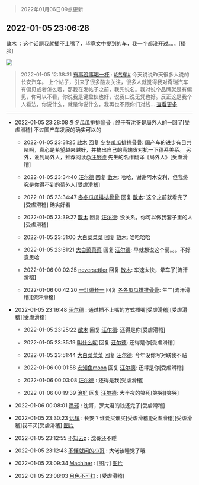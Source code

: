 > 2022年01月06日09点更新
<link rel="stylesheet" href="https://cdn.jsdelivr.net/gh/taotie6/sampleJSON@main/css/photo_show.css">
<meta name="referrer" content="no-referrer" />


 ## 2022-01-05 23:06:28 

 [㪚木](https://www.coolapk.com/feed/32624162?shareKey=YTFjMmYxNzA0YWVjNjFkNWMxMTU~) ：这个话题我就插不上嘴了，毕竟文中提到的车，我一个都没开过。。。[捂脸] 

<div class="album">
<img class="img-item" src="http://image.coolapk.com/feed/2019/0328/10/1097886_1553739796_8922@300x158.gif" />
</div>

> 2022-01-05 12:38:31 
> [有事没事喝一杯](https://www.coolapk.com/feed/32609826?shareKey=MzA4ZTRiYmY5NGUyNjFkNWMxMTU~) : <a class="feed-link-tag" href="/t/汽车?type=0">#汽车#</a> 今天说说昨天很多人说的长安汽车。 上个帖子，引来了很多酷友关注，很多人就觉得我对奇瑞汽车有偏见或者怎么着，那我在发帖子之前，我先说名。我对说个品牌就是有偏见，你可以不看，你说我是键盘侠也好，说我口说无凭也好。反正这是我个人看法，你说什么，就是你说什么，我再也不跟你们对线... <a href="">查看更多</a> 

 ------- 

- 2022-01-05 23:28:08 [冬冬瓜瓜排排骨骨](uid=3463204) : 终于有沈哥是局外人的一回了[受虐滑稽]    不过国产车发展的确实可以的 

    - 2022-01-05 23:31:25 [㪚木](uid=1081091) 回复 [冬冬瓜瓜排排骨骨](uid=3463204): 国产车的进步有目共睹啊，真心是希望越来越好，并搞出自己的高端货对抗一下德系美系。
另外，说到局外人，推荐阅读<a class="feed-link-uname" href="/u/汪尔德">@汪尔德</a> 先生的名作翻译《局外人》[受虐滑稽] 

    - 2022-01-05 23:34:40 [汪尔德](uid=1595236) 回复 [㪚木](uid=1081091): 哈哈，谢谢阿木安利，但我终究是你得不到的菊外人[受虐滑稽] 

    - 2022-01-05 23:34:47 [冬冬瓜瓜排排骨骨](uid=3463204) 回复 [㪚木](uid=1081091): 这个之前就看完了[受虐滑稽]  确实好看 

    - 2022-01-05 23:39:27 [㪚木](uid=1081091) 回复 [汪尔德](uid=1595236): 没关系，你可以做我套子里的人[受虐滑稽] 

    - 2022-01-05 23:51:00 [大白菜菜菜](uid=2081020) 回复 [㪚木](uid=1081091): 哈哈哈哈 

    - 2022-01-05 23:51:21 [大白菜菜菜](uid=2081020) 回复 [汪尔德](uid=1595236): 早就想说这个菊。。。不好意思哈 

    - 2022-01-06 00:02:25 [neversettler](uid=2041313) 回复 [㪚木](uid=1081091): 车速太快，晕车了[流汗滑稽] 

    - 2022-01-06 00:42:20 [一灯道长一](uid=2901910) 回复 [冬冬瓜瓜排排骨骨](uid=3463204): 生艹[流汗滑稽][流汗滑稽] 

- 2022-01-05 23:16:48 [汪尔德](uid=1595236) : 通过插不上嘴的方式插嘴[受虐滑稽][受虐滑稽][受虐滑稽] 

    - 2022-01-05 23:25:22 [㪚木](uid=1081091) 回复 [汪尔德](uid=1595236): 还得是你[受虐滑稽] 

    - 2022-01-05 23:35:19 [叫什么呢](uid=860840) 回复 [汪尔德](uid=1595236): 还得是你[受虐滑稽] 

    - 2022-01-05 23:51:44 [大白菜菜菜](uid=2081020) 回复 [汪尔德](uid=1595236): 今年没你写对联我不贴 

    - 2022-01-06 00:01:58 [安知鱼moon](uid=3709834) 回复 [汪尔德](uid=1595236): 还得是你[受虐滑稽] 

    - 2022-01-06 00:03:08 [汪尔德](uid=1595236) : 还得是我[受虐滑稽] 

    - 2022-01-06 00:19:39 [治好](uid=1084262) 回复 [汪尔德](uid=1595236): 大半夜的笑死[笑哭][笑哭] 

- 2022-01-06 00:08:01 [濹邪](uid=1210426) : 沈哥，罗太君的钱还完了[受虐滑稽] 

- 2022-01-05 23:30:23 [远镇](uid=1471248) : 长安？谁爱买谁买[受虐滑稽][受虐滑稽][受虐滑稽]我不买[受虐滑稽] [图片](http://image.coolapk.com/feed/2022/0105/23/1471248_65da8cf0_6621_0747_599@1440x3040.jpeg)

- 2022-01-05 23:12:55 [不知云z](uid=5657858) : 沈哥还不睡 

- 2022-01-05 23:12:43 [不懂就问的小哥](uid=1110297) : 大佬该睡觉了哦 

- 2022-01-05 23:09:34 [Machiner](uid=3114536) : [图片] [图片](http://image.coolapk.com/feed/2022/0105/23/3114536_21484dec_5373_7101_805@620x575.jpeg)

- 2022-01-05 23:08:03 [月色不可扫](uid=3639201) : [受虐滑稽] 

